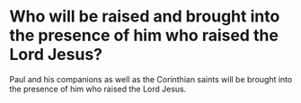 # Who will be raised and brought into the presence of him who raised the Lord Jesus?

Paul and his companions as well as the Corinthian saints will be brought into the presence of him who raised the Lord Jesus.
